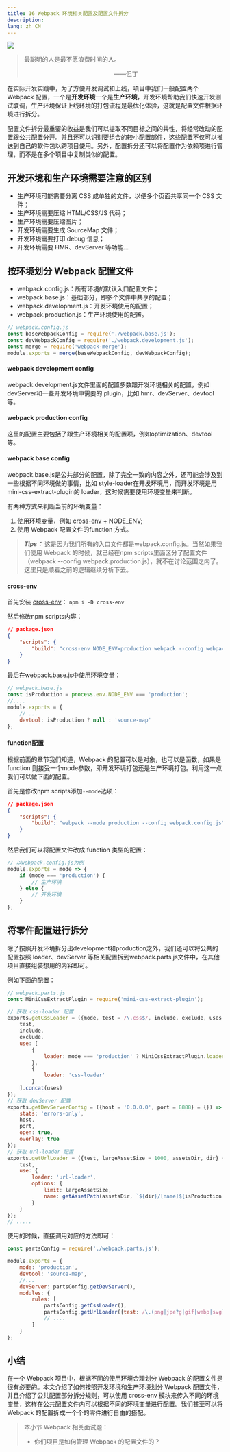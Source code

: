 ```yaml
---
title: 16 Webpack 环境相关配置及配置文件拆分
description: 
lang: zh_CN
---
```


![](https://img1.mukewang.com/5cd963cd0001682f06400359.jpg)

> 最聪明的人是最不愿浪费时间的人。
>
> &emsp;&emsp;&emsp;&emsp;&emsp;&emsp;&emsp;&emsp;&emsp;&emsp;&emsp;&emsp;&emsp;&emsp;&emsp;——但丁

在实际开发实践中，为了方便开发调试和上线，项目中我们一般配置两个 Webpack 配置，一个是**开发环境**一个是**生产环境**，开发环境帮助我们快速开发测试联调，生产环境保证上线环境的打包流程是最优化体验，这就是配置文件根据环境进行拆分。

配置文件拆分最重要的收益是我们可以提取不同目标之间的共性，将经常改动的配置跟公共配置分开。并且还可以识别要组合的较小配置部件，这些配置不仅可以推送到自己的软件包以跨项目使用。另外，配置拆分还可以将配置作为依赖项进行管理，而不是在多个项目中复制类似的配置。

## 开发环境和生产环境需要注意的区别

* 生产环境可能需要分离 CSS 成单独的文件，以便多个页面共享同一个 CSS 文件；
* 生产环境需要压缩 HTML/CSS/JS 代码；
* 生产环境需要压缩图片；
* 开发环境需要生成 SourceMap 文件；
* 开发环境需要打印 debug 信息；
* 开发环境需要 HMR、devServer 等功能…

## 按环境划分 Webpack 配置文件

* webpack.config.js：所有环境的默认入口配置文件；
* webpack.base.js：基础部分，即多个文件中共享的配置；
* webpack.development.js：开发环境使用的配置；
* webpack.production.js：生产环境使用的配置。

```javascript
// webpack.config.js
const baseWebpackConfig = require('./webpack.base.js');
const devWebpackConfig = require('./webpack.development.js');
const merge = require('webpack-merge');
module.exports = merge(baseWebpackConfig, devWebpackConfig);
```

#### webpack development config

webpack.development.js文件里面的配置多数跟开发环境相关的配置，例如devServer和一些开发环境中需要的 plugin，比如 hmr、devServer、devtool 等。

#### webpack production config

这里的配置主要包括了跟生产环境相关的配置项，例如optimization、devtool等。

#### webpack base config

webpack.base.js是公共部分的配置，除了完全一致的内容之外，还可能会涉及到一些根据不同环境做的事情，比如 style-loader在开发环境用，而开发环境是用mini-css-extract-plugin的 loader，这时候需要使用环境变量来判断。

有两种方式来判断当前的环境变量：

1. 使用环境变量，例如 [cross-env](https://www.npmjs.com/package/cross-env) + NODE_ENV;
2. 使用 Webpack 配置文件的function 方式。

> ***Tips：*** 这是因为我们所有的入口文件都是webpack.config.js。当然如果我们使用 Webpack 的时候，就已经在npm scripts里面区分了配置文件（webpack --config webpack.production.js），就不在讨论范围之内了。这里只是顺着之前的逻辑继续分析下去。

#### cross-env

首先安装 [cross-env](https://www.npmjs.com/package/cross-env)： `npm i -D cross-env`

然后修改npm scripts内容：

```json
// package.json
{
    "scripts": {
        "build": "cross-env NODE_ENV=production webpack --config webpack.config.js"
    }
}
```

最后在webpack.base.js中使用环境变量：

```javascript
// webpack.base.js
const isProduction = process.env.NODE_ENV === 'production';
//....
module.exports = {
    // ...
    devtool: isProduction ? null : 'source-map'
};
```

#### function配置

根据前面的章节我们知道，Webpack 的配置可以是对象，也可以是函数，如果是 function 则接受一个mode参数，即开发环境打包还是生产环境打包。利用这一点我们可以做下面的配置。

首先是修改npm scripts添加`--mode`选项：

```json
// package.json
{
    "scripts": {
        "build": "webpack --mode production --config webpack.config.js"
    }
}
```

然后我们可以将配置文件改成 function 类型的配置：

```javascript
// 以webpack.config.js为例
module.exports = mode => {
    if (mode === 'production') {
        // 生产环境
    } else {
        // 开发环境
    }
};
```

## 将零件配置进行拆分

除了按照开发环境拆分出development和production之外，我们还可以将公共的配置按照 loader、devServer 等相关配置拆到webpack.parts.js文件中，在其他项目直接组装想用的内容即可。

例如下面的配置：

```javascript
// webpack.parts.js
const MiniCssExtractPlugin = require('mini-css-extract-plugin');

// 获取 css-loader 配置
exports.getCssLoader = ({mode, test = /\.css$/, include, exclude, uses = []} = {}) => ({
    test,
    include,
    exclude,
    use: [
        {
            loader: mode === 'production' ? MiniCssExtractPlugin.loader : 'style-loader'
        },
        {
            loader: 'css-loader'
        }
    ].concat(uses)
});
// 获取 devServer 配置
exports.getDevServerConfig = ({host = '0.0.0.0', port = 8888} = {}) => ({
    stats: 'errors-only',
    host,
    port,
    open: true,
    overlay: true
});
// 获取 url-loader 配置
exports.getUrlLoader = ({test, largeAssetSize = 1000, assetsDir, dir} = {}) => ({
    test,
    use: {
        loader: 'url-loader',
        options: {
            limit: largeAssetSize,
            name: getAssetPath(assetsDir, `${dir}/[name]${isProduction ? '.[hash:8]' : ''}.[ext]`)
        }
    }
});
// .....
```

使用的时候，直接调用对应的方法即可：

```javascript
const partsConfig = require('./webpack.parts.js');

module.exports = {
    mode: 'production',
    devtool: 'source-map',
    //...
    devServer: partsConfig.getDevServer(),
    modules: {
        rules: [
            partsConfig.getCssLoader(),
            partsConfig.getUrlLoader({test: /\.(png|jpe?g|gif|webp|svg)(\?.*)?$/, dir: 'img'})
            // ....
        ]
    }
};
```

## 小结

在一个 Webpack 项目中，根据不同的使用环境合理划分 Webpack 的配置文件是很有必要的。本文介绍了如何按照开发环境和生产环境划分 Webpack 配置文件，并且介绍了公共配置部分拆分规则，可以使用 cross-env 模块来传入不同的环境变量，这样在公共配置文件内可以根据不同的环境变量进行配置。我们甚至可以将 Webpack 的配置拆成一个个的零件进行自由的搭配。

> 本小节 Webpack 相关面试题：
> 
> * 你们项目是如何管理 Webpack 的配置文件的？

